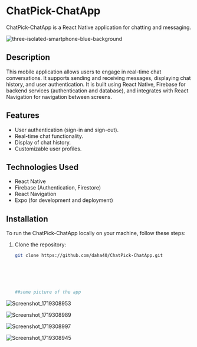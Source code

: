 # ChatPick-ChatApp

ChatPick-ChatApp is a React Native application for chatting and messaging.

![three-isolated-smartphone-blue-background](https://github.com/daha40/ChatPick-ChatApp/assets/64675525/a6425ea3-e0e1-4241-98b2-fc736370084a)

## Description

This mobile application allows users to engage in real-time chat conversations. It supports sending and receiving messages, displaying chat history, and user authentication. It is built using React Native, Firebase for backend services (authentication and database), and integrates with React Navigation for navigation between screens.

## Features

- User authentication (sign-in and sign-out).
- Real-time chat functionality.
- Display of chat history.
- Customizable user profiles.

## Technologies Used

- React Native
- Firebase (Authentication, Firestore)
- React Navigation
- Expo (for development and deployment)

## Installation

To run the ChatPick-ChatApp locally on your machine, follow these steps:

1. Clone the repository:
   ```bash
   git clone https://github.com/daha40/ChatPick-ChatApp.git






   ##some picture of the app

![Screenshot_1719308953](https://github.com/daha40/ChatPick-ChatApp/assets/64675525/5563fb0e-f544-4efd-abfb-a47a8cb2976e)

![Screenshot_1719308989](https://github.com/daha40/ChatPick-ChatApp/assets/64675525/8135a3a2-85c6-47cb-afbd-7890431b49a5)

![Screenshot_1719308997](https://github.com/daha40/ChatPick-ChatApp/assets/64675525/4a496ed9-292d-4d2f-9715-72b0265f2361)

![Screenshot_1719308945](https://github.com/daha40/ChatPick-ChatApp/assets/64675525/396d72dc-cf54-4c8f-94ca-52a5f102a2b5)




